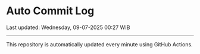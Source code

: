 # Auto Commit Log

Last updated: Wednesday, 09-07-2025 00:27 WIB

---

This repository is automatically updated every minute using GitHub Actions.
